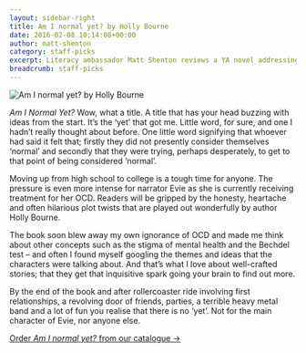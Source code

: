 ```yaml
---
layout: sidebar-right
title: Am I normal yet? by Holly Bourne
date: 2016-02-08 10:14:08+00:00
author: matt-shenton
category: staff-picks
excerpt: Literacy ambassador Matt Shenton reviews a YA novel addressing OCD.
breadcrumb: staff-picks
---
```

![Am I normal yet? by Holly Bourne](/images/featured/featured-am-i-normal-yet.jpg)

<cite>Am I Normal Yet?</cite> Wow, what a title. A title that has your head buzzing with ideas from the start. It’s the ‘yet’ that got me. Little word, for sure, and one I hadn’t really thought about before. One little word signifying that whoever had said it felt that; firstly they did not presently consider themselves ‘normal’ and secondly that they were trying, perhaps desperately, to get to that point of being considered ‘normal’.

Moving up from high school to college is a tough time for anyone. The pressure is even more intense for narrator Evie as she is currently receiving treatment for her OCD. Readers will be gripped by the honesty, heartache and often hilarious plot twists that are played out wonderfully by author Holly Bourne.

The book soon blew away my own ignorance of OCD and made me think about other concepts such as the stigma of mental health and the Bechdel test – and often I found myself googling the themes and ideas that the characters were talking about. And that’s what I love about well-crafted stories; that they get that inquisitive spark going your brain to find out more.

By the end of the book and after rollercoaster ride involving first relationships, a revolving door of friends, parties, a terrible heavy metal band and a lot of fun you realise that there is no ‘yet’. Not for the main character of Evie, nor anyone else.

[Order <cite>Am I normal yet?</cite> from our catalogue →](https://suffolk.spydus.co.uk/cgi-bin/spydus.exe/ENQ/OPAC/BIBENQ/6176020?QRY=CTIBIB%3C%20IRN(51020055)&QRYTEXT=Am%20I%20normal%20yet%3F)
